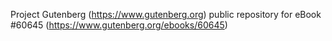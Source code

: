 Project Gutenberg (https://www.gutenberg.org) public repository for eBook #60645 (https://www.gutenberg.org/ebooks/60645)
